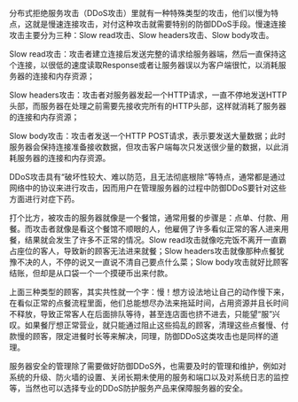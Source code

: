 分布式拒绝服务攻击（DDoS攻击）里就有一种特殊类型的攻击，他们以慢为特点，这就是慢速连接攻击，对付这种攻击就需要特别的防御DDoS手段。慢速连接攻击主要分为三种：Slow read攻击、Slow headers攻击、Slow body攻击。

Slow read攻击：攻击者建立连接后发送完整的请求给服务器端，然后一直保持这个连接，以很低的速度读取Response或者让服务器误以为客户端很忙，以消耗服务器的连接和内存资源；

Slow headers攻击：攻击者对服务器发起一个HTTP请求，一直不停地发送HTTP头部，而服务器在处理之前需要先接收完所有的HTTP头部，这样就消耗了服务器的连接和内存资源；

Slow body攻击：攻击者发送一个HTTP POST请求，表示要发送大量数据；此时服务器会保持连接准备接收数据，但攻击客户端每次只发送很少量的数据，以此消耗服务器的连接和内存资源。

DDoS攻击具有“破坏性较大、难以防范，且无法彻底根除”等特点，通常都是通过网络中的协议来进行攻击，因而用户在管理服务器的过程中防御DDoS要针对这些方面进行对症下药。

打个比方，被攻击的服务器就像是一个餐馆，通常用餐的步骤是：点单、付款、用餐。而攻击者就像是看这个餐馆不顺眼的人，他雇佣了许多看似正常的客人进来用餐，结果就会发生了许多不正常的情况。Slow read攻击就像吃完饭不离开一直霸占座位的客人，导致新的顾客无法进来就餐；Slow headers攻击就像那种点餐犹豫不决的人，不停的说又一直说不清自己要点什么菜；Slow body攻击就好比顾客结账，但却是从口袋一个一个摸硬币出来付款。

上面三种类型的顾客，其实共性就一个字：慢！想方设法地让自己的动作慢下来，在看似正常的点餐流程里面，他们总能想尽办法来拖延时间，占用资源并且长时间不释放，导致正常客人在后面排队等待，甚至连店面也挤不进去，只能望“服”兴叹。如果餐厅想正常营业，就只能通过阻止这些捣乱的顾客，清理这些点餐慢、付款慢的顾客，限定进餐时长等来解决，同理，防御DDoS这类攻击也是同样的道理。

服务器安全的管理除了需要做好防御DDoS外，也需要及时的管理和维护，例如对系统的升级、防火墙的设置、关闭长期未使用的服务和端口以及对系统日志的监控等，当然也可以选择专业的DDoS防护服务产品来保障服务器的安全。